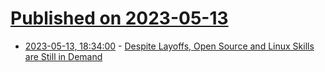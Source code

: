 # [Published on 2023-05-13](index.md)

* [2023-05-13, 18:34:00](https://news.slashdot.org/story/23/05/13/0150256/despite-layoffs-open-source-and-linux-skills-are-still-in-demand?utm_source=rss1.0mainlinkanon&utm_medium=feed) - [Despite Layoffs, Open Source and Linux Skills are Still in Demand](https://news.slashdot.org/story/23/05/13/0150256/despite-layoffs-open-source-and-linux-skills-are-still-in-demand?utm_source=rss1.0mainlinkanon&utm_medium=feed)
